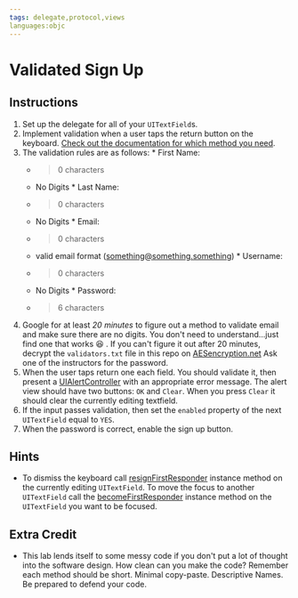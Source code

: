 ```yaml
---
tags: delegate,protocol,views
languages:objc
---
```


# Validated Sign Up

## Instructions

  1. Set up the delegate for all of your `UITextField`s.
  2. Implement validation when a user taps the return button on the keyboard. [Check out the documentation for which method you need](https://developer.apple.com/library/ios/documentation/uikit/reference/UITextFieldDelegate_Protocol/UITextFieldDelegate/UITextFieldDelegate.html).
  3. The validation rules are as follows:
    * First Name:
      * > 0 characters
      * No Digits
    * Last Name:
      * > 0 characters
      * No Digits
    * Email:
      * > 0 characters
      * valid email format (something@something.something)
    * Username:
      * > 0 characters
      * No Digits
    * Password:
      * > 6 characters
  4. Google for at least *20 minutes* to figure out a method to validate email and make sure there are no digits. You don't need to understand...just find one that works :satisfied: .  If you can't figure it out after 20 minutes, decrypt the `validators.txt` file in this repo on [AESencryption.net](http://aesencryption.net/)  Ask one of the instructors for the password.
  5. When the user taps return one each field. You should validate it, then present a [UIAlertController](http://useyourloaf.com/blog/2014/09/05/uialertcontroller-changes-in-ios-8.html) with an appropriate error message. The alert view should have two buttons: `OK` and `Clear`. When you press `Clear` it should clear the currently editing textfield.
  6. If the input passes validation, then set the `enabled` property of the next `UITextField` equal to `YES`.
  7. When the password is correct, enable the sign up button.

## Hints

  * To dismiss the keyboard call [resignFirstResponder](https://developer.apple.com/library/ios/documentation/uikit/reference/UIResponder_Class/Reference/Reference.html#//apple_ref/occ/instm/UIResponder/resignFirstResponder) instance method on the currently editing `UITextField`. To move the focus to another `UITextField` call the [becomeFirstResponder](https://developer.apple.com/library/ios/documentation/uikit/reference/UIResponder_Class/Reference/Reference.html#//apple_ref/occ/instm/UIResponder/becomeFirstResponder) instance method on the `UITextField` you want to be focused.

## Extra Credit 

  * This lab lends itself to some messy code if you don't put a lot of thought into the software design. How clean can you make the code? Remember each method should be short. Minimal copy-paste. Descriptive Names. Be prepared to defend your code.
